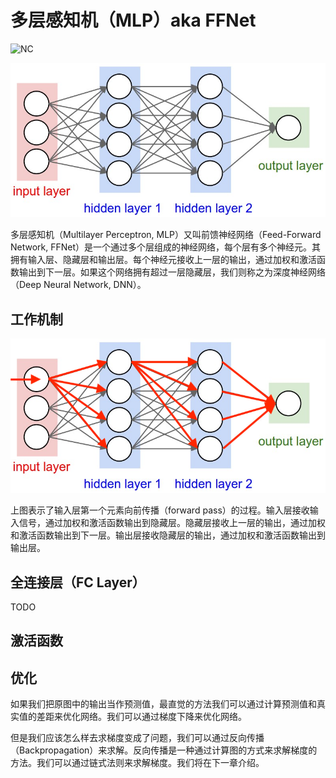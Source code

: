 # 多层感知机（MLP）aka FFNet

![NC](https://img.shields.io/badge/LH-Neural%20Compulation-red)

![](./img/MLP.png)

多层感知机（Multilayer Perceptron, MLP）又叫前馈神经网络（Feed-Forward Network, FFNet）是一个通过多个层组成的神经网络，每个层有多个神经元。其拥有输入层、隐藏层和输出层。每个神经元接收上一层的输出，通过加权和激活函数输出到下一层。如果这个网络拥有超过一层隐藏层，我们则称之为深度神经网络（Deep Neural Network, DNN）。

## 工作机制

![](./img/MLP-forward.png)

上图表示了输入层第一个元素向前传播（forward pass）的过程。输入层接收输入信号，通过加权和激活函数输出到隐藏层。隐藏层接收上一层的输出，通过加权和激活函数输出到下一层。输出层接收隐藏层的输出，通过加权和激活函数输出到输出层。

## 全连接层（FC Layer）

TODO

## 激活函数

## 优化

如果我们把原图中的输出当作预测值，最直觉的方法我们可以通过计算预测值和真实值的差距来优化网络。我们可以通过梯度下降来优化网络。

但是我们应该怎么样去求梯度变成了问题，我们可以通过反向传播（Backpropagation）来求解。反向传播是一种通过计算图的方式来求解梯度的方法。我们可以通过链式法则来求解梯度。我们将在下一章介绍。